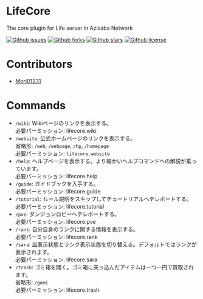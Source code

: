 # LifeCore

The core plugin for Life server in Azisaba Network

[![Github issues](https://img.shields.io/github/issues/AzisabaNetwork/LifeCore)](https://github.com/AzisabaNetwork/LifeCore/issues)
[![Github forks](https://img.shields.io/github/forks/AzisabaNetwork/LifeCore)](https://github.com/AzisabaNetwork/LifeCore/network/members)
[![Github stars](https://img.shields.io/github/stars/AzisabaNetwork/LifeCore)](https://github.com/AzisabaNetwork/LifeCore/stargazers)
[![Github license](https://img.shields.io/github/license/AzisabaNetwork/LifeCore)](https://github.com/AzisabaNetwork/LifeCore/)

# Contributors
- [Mori01231](https://github.com/Mori01231)

# Commands

- ``/wiki``:
    Wikiページのリンクを表示する。  
    必要パーミッション: lifecore.wiki
- ``/website``: 公式ホームページのリンクを表示する。  
    省略形: ``/web``, ``/webpage``, ``/hp``, ``/homepage``  
    必要パーミッション: ``lifecore.website``
- ``/help``: ヘルプページを表示する。より細かいヘルプコマンドへの解説が乗っています。  
    必要パーミッション: lifecore.help
- ``/guide``:
    ガイドブックを入手する。  
    必要パーミッション: lifecore.guide
- ``/tutorial``:
    ルール説明をスキップしてチュートリアルへテレポートする。  
    必要パーミッション: lifecore.tutorial
- ``/pve``:
    ダンジョンロビーへテレポートする。  
    必要パーミッション: lifecore.pve
- ``/rank``:
    自分自身のランクに関する情報を表示する。  
    必要パーミッション: lifecore.rank
- ``/sara``:
    皿表示状態とランク表示状態を切り替える。デフォルトではランクが表示されます。  
    必要パーミッション: lifecore.sara
- ``/trash``:
    ゴミ箱を開く。ゴミ箱に突っ込んだアイテムは一つ一円で買取されます。  
    省略形: ``/gomi``  
    必要パーミッション: lifecore.trash

